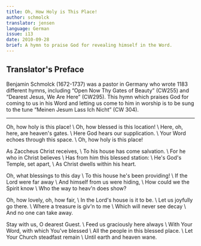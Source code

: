 ```yaml
---
title: Oh, How Holy is This Place!
author: schmolck
translator: jensen
language: German
issue: i13
date: 2010-09-28
brief: A hymn to praise God for revealing himself in the Word.
---
```


## Translator's Preface

Benjamin Schmolck (1672-1737) was a pastor in Germany who wrote 1183 different hymns, including “Open Now Thy Gates of Beauty” (CW255) and “Dearest Jesus, We Are Here” (CW295). This hymn which praises God for coming to us in his Word and letting us come to him in worship is to be sung to the tune “Meinen Jesum Lass Ich Nicht” (CW 304). 

---

Oh, how holy is this place! \\
Oh, how blessed is this location! \\
Here, oh, here, are heaven's gates. \\
Here God hears our supplication. \\
Your Word echoes through this space. \\
Oh, how holy is this place!

As Zaccheus Christ receives, \\
To his house has come salvation. \\
For he who in Christ believes \\
Has from him this blessed station: \\
He's God's Temple, set apart, \\
As Christ dwells within his heart.

Oh, what blessings to this day \\
To this house he's been providing! \\
If the Lord were far away \\
And himself from us were hiding, \\
How could we the Spirit know \\
Who the way to heav'n does show?

Oh, how lovely, oh, how fair, \\
In the Lord's house is it to be. \\
Let us joyfully go there. \\
Where a treasure is giv'n to me \\
Which will never see decay \\
And no one can take away. 

Stay with us, O dearest Guest. \\
Feed us graciously here always \\
With Your Word, with which You've blessed \\
All the people in this blessed place. \\
Let Your Church steadfast remain \\
Until earth and heaven wane.